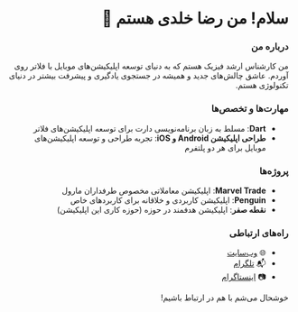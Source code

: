 <div dir="rtl">

# سلام! من رضا خلدی هستم 👋

### درباره من
من کارشناس ارشد فیزیک هستم که به دنیای توسعه اپلیکیشن‌های موبایل با فلاتر روی آوردم. عاشق چالش‌های جدید و همیشه در جستجوی یادگیری و پیشرفت بیشتر در دنیای تکنولوژی هستم.

### مهارت‌ها و تخصص‌ها
<ul>
  <li><b>Dart</b>: مسلط به زبان برنامه‌نویسی دارت برای توسعه اپلیکیشن‌های فلاتر</li>
  <li><b>طراحی اپلیکیشن Android و iOS</b>: تجربه طراحی و توسعه اپلیکیشن‌های موبایل برای هر دو پلتفرم</li>
</ul>

### پروژه‌ها
<ul>
  <li><b>Marvel Trade</b>: اپلیکیشن معاملاتی مخصوص طرفداران مارول</li>
  <li><b>Penguin</b>: اپلیکیشن کاربردی و خلاقانه برای کاربردهای خاص</li>
  <li><b>نقطه صفر</b>: اپلیکیشن هدفمند در حوزه (حوزه کاری این اپلیکیشن)</li>
</ul>

### راه‌های ارتباطی
<ul>
  <li>🌐 <a href="http://www.fluttereza.com/">وب‌سایت</a></li>
  <li>📬 <a href="https://t.me/rizaxldi">تلگرام</a></li>
  <li>📷 <a href="https://www.instagram.com/fluttereza/">اینستاگرام</a></li>
</ul>

خوشحال می‌شم با هم در ارتباط باشیم!

</div>

